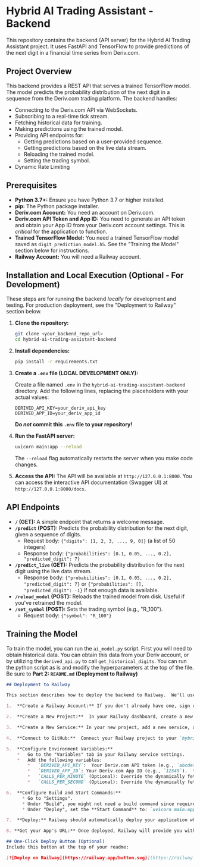 # Hybrid AI Trading Assistant - Backend

This repository contains the backend (API server) for the Hybrid AI Trading Assistant project. It uses FastAPI and TensorFlow to provide predictions of the next digit in a financial time series from Deriv.com.

## Project Overview

This backend provides a REST API that serves a trained TensorFlow model. The model predicts the probability distribution of the next digit in a sequence from the Deriv.com trading platform. The backend handles:

*   Connecting to the Deriv.com API via WebSockets.
*   Subscribing to a real-time tick stream.
*   Fetching historical data for training.
*   Making predictions using the trained model.
*   Providing API endpoints for:
    *   Getting predictions based on a user-provided sequence.
    *   Getting predictions based on the live data stream.
    *   Reloading the trained model.
    *   Setting the trading symbol.
* Dynamic Rate Limiting

## Prerequisites

*   **Python 3.7+:**  Ensure you have Python 3.7 or higher installed.
*   **pip:**  The Python package installer.
*   **Deriv.com Account:** You need an account on Deriv.com.
*   **Deriv.com API Token and App ID:** You need to generate an API token and obtain your App ID from your Deriv.com account settings.  This is *critical* for the application to function.
*   **Trained TensorFlow Model:**  You need a trained TensorFlow model saved as `digit_prediction_model.h5`.  See the "Training the Model" section below for instructions.
* **Railway Account:** You will need a Railway account.

## Installation and Local Execution (Optional - For Development)

These steps are for running the backend *locally* for development and testing.  For production deployment, see the "Deployment to Railway" section below.

1.  **Clone the repository:**

    ```bash
    git clone <your_backend_repo_url>
    cd hybrid-ai-trading-assistant-backend
    ```

2.  **Install dependencies:**

    ```bash
    pip install -r requirements.txt
    ```

3.  **Create a `.env` file (LOCAL DEVELOPMENT ONLY):**

    Create a file named `.env` in the `hybrid-ai-trading-assistant-backend` directory.  Add the following lines, replacing the placeholders with your actual values:

    ```
    DERIVED_API_KEY=your_deriv_api_key
    DERIVED_APP_ID=your_deriv_app_id
    ```
    **Do *not* commit this `.env` file to your repository!**

4.  **Run the FastAPI server:**

    ```bash
    uvicorn main:app --reload
    ```

    The `--reload` flag automatically restarts the server when you make code changes.

5.  **Access the API:** The API will be available at `http://127.0.0.1:8000`. You can access the interactive API documentation (Swagger UI) at `http://127.0.0.1:8000/docs`.

## API Endpoints

*   **`/` (GET):** A simple endpoint that returns a welcome message.
*   **`/predict` (POST):** Predicts the probability distribution for the next digit, given a sequence of digits.
    *   Request body: `{"digits": [1, 2, 3, ..., 9, 0]}` (a list of 50 integers)
    *   Response body: `{"probabilities": [0.1, 0.05, ..., 0.2], "predicted_digit": 7}`
*   **`/predict_live` (GET):** Predicts the probability distribution for the next digit using the live data stream.
    *   Response body: `{"probabilities": [0.1, 0.05, ..., 0.2], "predicted_digit": 7}` or `{"probabilities": [], "predicted_digit": -1}` if not enough data is available.
*   **`/reload_model` (POST):** Reloads the trained model from disk. Useful if you've retrained the model.
*   **`/set_symbol` (POST):** Sets the trading symbol (e.g., "R_100").
    *   Request body: `{"symbol": "R_100"}`

## Training the Model
To train the model, you can run the `ai_model.py` script. First you will need to obtain historical data. You can obtain this data from your Deriv account, or by utilizing the `derived_api.py` to call `get_historical_digits`. You can run the python script as is and modify the hyperparameters at the top of the file. Be sure to
**Part 2: `README.md` (Deployment to Railway)**

```markdown
## Deployment to Railway

This section describes how to deploy the backend to Railway.  We'll use Railway's one-click deploy feature for simplicity and to avoid storing secrets in the repository.

1.  **Create a Railway Account:** If you don't already have one, sign up for a free Railway account at [https://railway.app](https://railway.app).

2.  **Create a New Project:**  In your Railway dashboard, create a new project. Choose "Empty Project".

3.  **Create a New Service:** In your new project, add a new service, and select "GitHub Repo".

4.  **Connect to GitHub:**  Connect your Railway project to your `hybrid-ai-trading-assistant-backend` GitHub repository.  You'll need to grant Railway access to your repository.

5.  **Configure Environment Variables:**
    *   Go to the "Variables" tab in your Railway service settings.
    *   Add the following variables:
        *   `DERIVED_API_KEY`:  Your Deriv.com API token (e.g., `abcdefg1234567`).  **This is critical for security.  Do *not* skip this step.**
        *   `DERIVED_APP_ID`: Your Deriv.com App ID (e.g., `12345`).  **This is critical. Do *not* skip this step.**
        *   `CALLS_PER_MINUTE` (Optional): Override the dynamically fetched calls/minute.
        *   `CALLS_PER_SECOND` (Optional): Override the dynamically fetched calls/second.

6.  **Configure Build and Start Commands:**
      * Go to "Settings".
      * Under "Build", you might not need a build command since requirements.txt is present, Railway should automatically use pip.  If it *doesn't* automatically detect it, set the **Build Command** to: `pip install -r requirements.txt`
      * Under "Deploy", set the **Start Command** to: `uvicorn main:app --host 0.0.0.0 --port $PORT`

7.  **Deploy:** Railway should automatically deploy your application whenever you push changes to your `main` branch on GitHub.  You can also manually trigger a deployment from the Railway dashboard.

8. **Get your App's URL:** Once deployed, Railway will provide you with a public URL for your backend service.  You'll need this URL for your frontend application. You can find the url under the "Settings" tab, under "Domains".

## One-Click Deploy Button (Optional)
Include this button at the top of your readme:

[![Deploy on Railway](https://railway.app/button.svg)](https://railway.app/new/template?template=https://github.com/manybotts/hybrid-ai-trading-assistant-backend)
